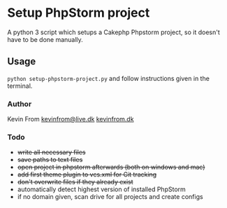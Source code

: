 # Setup PhpStorm project
A python 3 script which setups a Cakephp Phpstorm project, so it doesn't have to be done manually.

## Usage
``python setup-phpstorm-project.py`` and follow instructions given in the terminal.

### Author
Kevin From <kevinfrom@live.dk> [kevinfrom.dk](https://kevinfrom.dk)

### Todo
- ~~write all necessary files~~
- ~~save paths to text files~~
- ~~open project in phpstorm afterwards (both on windows and mac)~~
- ~~add first theme plugin to vcs.xml for Git tracking~~
- ~~don't overwrite files if they already exist~~
- automatically detect highest version of installed PhpStorm 
- if no domain given, scan drive for all projects and create configs